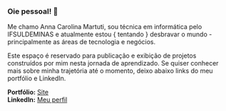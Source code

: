 ### Oie pessoal! 👋
Me chamo Anna Carolina Martuti, sou técnica em informática pelo IFSULDEMINAS e atualmente estou { tentando } desbravar o mundo - principalmente as áreas de tecnologia e negócios. 

Este espaço é reservado para publicação e exibição de projetos construídos por mim nesta jornada de aprendizado. Se quiser conhecer mais sobre minha trajetória até o momento, deixo abaixo links do meu portfólio e LinkedIn. <br>

<strong>Portfólio:</strong> <a href="https://martuti.github.io/portfolio/" > Site </a> <br>
<strong>LinkedIn:</strong> <a href="https://www.linkedin.com/in/amartuti" > Meu perfil </a> <br>

<!--
**martuti/martuti** is a ✨ _special_ ✨ repository because its `README.md` (this file) appears on your GitHub profile.

Here are some ideas to get you started:

- 🔭 I’m currently working on ...
- 🌱 I’m currently learning ...
- 👯 I’m looking to collaborate on ...
- 🤔 I’m looking for help with ...
- 💬 Ask me about ...
- 📫 How to reach me: ...
- 😄 Pronouns: ...
- ⚡ Fun fact: ...
-->
